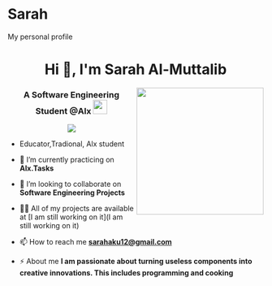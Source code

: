 # Sarah
My personal profile
<h1 align="center">Hi 👋, I'm Sarah Al-Muttalib </h1>
<img width="250" align="right" src="https://c.tenor.com/_DOBjnGspYAAAAAM/code-coding.gif">
<h3 align="center" letter-spacing="2px" color="red">
  A Software Engineering Student @Alx
  <img src="https://media.giphy.com/media/hvRJCLFzcasrR4ia7z/giphy.gif" width="28">
</h3>

<!-- Typing SVG by DenverCoder1 - https://github.com/DenverCoder1/readme-typing-svg -->
<p align="center">
  <a href="https://github.com/DenverCoder1/readme-typing-svg"><img src="https://readme-typing-svg.herokuapp.com/?;Always%20learning%20new%20things&font=Fira%20Code&center=true&width=440&height=45&color=f75c7e&vCenter=true&size=22"></a>
</p> 

- Educator,Tradional, Alx student

- 🌱 I’m currently practicing on **Alx.Tasks**

- 👯 I’m looking to collaborate on **Software Engineering Projects**

- 👨‍💻 All of my projects are available at [I am still working on it](I am still working on it)

- 📫 How to reach me **sarahaku12@gmail.com**

- ⚡ About me **I am passionate about turning useless components into creative innovations. This includes programming and cooking**





